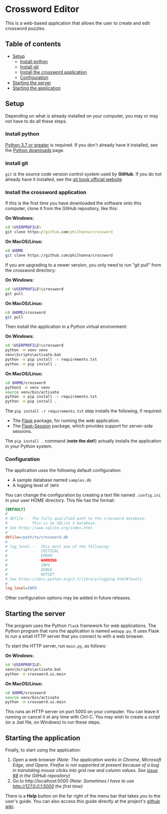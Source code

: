 # Crossword Editor

This is a web-based application that allows the user
to create and edit crossword puzzles.

## Table of contents
- [Setup](#setup)
    - [Install python](#install-python)
    - [Install git](#install-git)
    - [Install the crossword application](#install-the-crossword-application)
    - [Configuration](#configuration)
- [Starting the server](#starting-the-server)
- [Starting the application](#starting-the-application)

## Setup

Depending on what is already installed on your computer,
you may or may not have to do all these steps.

### Install python
[Python 3.7 or greater](https://www.python.org/) is required.
If you don't already have it installed, see the
[Python downloads](https://www.python.org/downloads/release) page.

### Install git
`git` is the source code version control system used by **GitHub**.
If you do not already have it installed, see the 
[git book official website](https://git-scm.com/book/en/v2/Getting-Started-Installing-Git)

### Install the crossword application

If this is the first time you have downloaded the software
onto this computer, clone it from the GitHub repository,
like this:

**On Windows:**
```bat
cd %USERPROFILE%
git clone https://github.com/philhanna/crossword
```

**On MacOS/Linux:**
```bash
cd $HOME
git clone https://github.com/philhanna/crossword
```

If you are upgrading to a newer version, you only need
to run "git pull" from the crossword directory:

**On Windows:**
```bat
cd %USERPROFILE%\crossword
git pull
```

**On MacOS/Linux:**
```bash
cd $HOME/crossword
git pull
```

Then install the application in a Python virtual environment:

**On Windows:**
```bat
cd %USERPROFILE%\crossword
python -m venv venv
venv\Scripts\activate.bat
python -m pip install -r requirements.txt
python -m pip install .
```

**On MacOS/Linux:**
```bash
cd $HOME/crossword
python3 -m venv venv
source venv/bin/activate
python -m pip install -r requirements.txt
python -m pip install .
```

The `pip install -r requirements.txt` step installs the
following, if required:
- The [Flask](https://flask.palletsprojects.com/en/1.1.x/) package,
for running the web application.
- The [Flask-Session](https://flasksession.readthedocs.io/en/latest/)
package, which provides support for server-side sessions.

The `pip install .` command (**note the dot!**) actually installs
the application in your Python system.

### Configuration

The application uses the following default configuration:
- A sample database named `samples.db`
- A logging level of `INFO`

You can change the configuration by creating a text file
named `.config.ini` in your user HOME directory.  This
file has the format:
```ini
[DEFAULT]
#
# dbfile -  The fully qualified path to the crossword database.
#           This is an SQLite 3 database.
# See https://www.sqlite.org/index.html
#
dbfile=/path/to/crossword.db
#
# log_level -   This must one of the following:
#               CRITICAL
#               ERROR
#               WARNING
#               INFO
#               DEBUG
#               NOTSET
# See https://docs.python.org/3.7/library/logging.html#levels
#
log_level=INFO
```
Other configuration options may be added in future releases.

## Starting the server

The program uses the Python `flask` framework for web applications.
The Python program that runs the application is named `webapp.py`.
It uses Flask to run a small HTTP server that you connect to with
a web browser.

To start the HTTP server, run `main.py`, as follows:

**On Windows:**
```bat
cd %USERPROFILE%
venv\Scripts\activate.bat
python -m crossword.ui.main
```

**On MacOS/Linux:**
```bash
cd $HOME/crossword
source venv/bin/activate
python -m crossword.ui.main
```

This runs an HTTP server on port 5000 on your computer.
You can leave it running or cancel it at any time with Ctrl-C.
You may wish to create a script (or a .bat file, on Windows)
to run these steps.

## Starting the application

Finally, to start using the application:

1. Open a web browser
_(Note: The application works in Chrome, Microsoft Edge, and Opera.
Firefox is not supported at present because of a
bug in translating mouse clicks into grid row and column values.
See [issue #8](https://github.com/philhanna/crossword/issues/8)
in the GitHub repository)_
2. Go to http://localhost:5000
_(Note: Sometimes I have to use http://127.0.0.1:5000 the first time)_

There is a **Help** button on the far right of the menu bar
that takes you to the user's guide.
You can also access this guide directly at the project's
[github wiki](https://github.com/philhanna/crossword/wiki).
